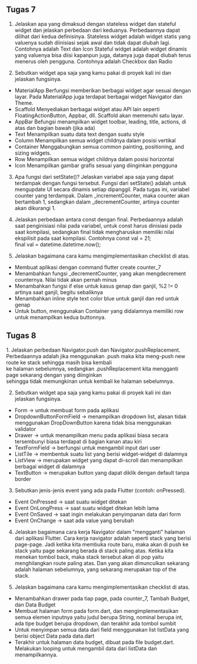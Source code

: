 <h2>Tugas 7</h2>

1. Jelaskan apa yang dimaksud dengan stateless widget dan stateful widget dan jelaskan perbedaan dari keduanya.
Perbedaannya dapat dilihat dari kedua definisinya.
Stateless widget adalah widget statis yang valuenya sudah diinisiasi sejak awal dan tidak dapat diubah lagi.
Contohnya adalah Text dan Icon
Stateful widget adalah widget dinamis yang valuenya bisa diisi kapanpun juga, datanya juga dapat diubah terus menerus oleh pengguna.
Contohnya adalah Checkbox dan Radio


2. Sebutkan widget apa saja yang kamu pakai di proyek kali ini dan jelaskan fungsinya.
- MaterialApp
Berfungsi memberikan berbagai widget agar sesuai dengan layar. Pada MaterialApp juga terdapat berbagai widget Navigator dan Theme.
- Scaffold
Menyediakan berbagai widget atau API lain seperti FloatingActionButton, Appbar, dll. Scaffold akan memenuhi satu layar. 
- AppBar
Befungsi menampilkan widget toolbar, leading, title, actions, di atas dan bagian bawah (jika ada)
- Text
Menampilkan suatu data text dengan suatu style 
- Column
Menampilkan semua widget childnya dalam posisi vertikal
- Container
Menggabungkan semua common painting, positioning, and sizing widgets.
- Row
Menampilkan semua widget childnya dalam posisi horizontal
- Icon
Menampilkan gambar grafis sesuai yang diinginkan pengguna 
 
3. Apa fungsi dari setState()? Jelaskan variabel apa saja yang dapat terdampak dengan fungsi tersebut.
Fungsi dari setState() adalah untuk mengupdate UI secara dinamis setiap dipanggil. Pada tugas ini, variabel counter yang terdampak. Dalam _incrementCounter, maka counter akan bertambah 1, sedangkan dalam _decrementCounter, artinya counter akan dikurangi 1.

4. Jelaskan perbedaan antara const dengan final.
Perbedaannya adalah saat penginisiasi nilai pada variabel, untuk const harus dinisiasi pada saat kompilasi, sedangkan final tidak mengharuskan memiliki nilai ekspilisit pada saat kompilasi.
Contohnya 
const val = 21; <br>
final val = datetime.datetime.now();

5. Jelaskan bagaimana cara kamu mengimplementasikan checklist di atas.
- Membuat aplikasi dengan command flutter create counter_7
- Menambahkan fungsi _decrementCounter, yang akan mengdecrement counternya. Nilai tidak akan pernah minus
- Menambahkan fungsi if else untuk kasus genap dan ganjil, %2 != 0 artinya saat ganjil, begitu sebaliknya
- Menambahkan inline style text color blue untuk ganjil dan red untuk genap
- Untuk button, menggunakan Container yang didalamnya memiliki row untuk menampilkan kedua buttonnya.

<h2>Tugas 8</h2>
1. Jelaskan perbedaan Navigator.push dan Navigator.pushReplacement.
Perbedaannya adalah jika menggunakan .push maka kita meng-push new route ke stack sehingga masih bisa kembali  <br> ke halaman sebelumnya, sedangkan .pushReplacement kita mengganti page sekarang dengan yang diinginkan  <br> sehingga tidak memungkinan untuk kembali ke halaman sebelumnya.

2. Sebutkan widget apa saja yang kamu pakai di proyek kali ini dan jelaskan fungsinya.
- Form  -> untuk membuat form pada aplikasi <br>
- DropdownButtonFormField -> menampilkan dropdown list, alasan tidak menggunakan DropDownButton karena tidak bisa menggunakan validator <br>
- Drawer -> untuk menampilkan menu pada aplikasi biasa secara tersembunyi biasa terdapat di bagian kanan atau kiri <br>
- TextFormField -> berfungsi untuk mengambil input dari user <br>
- ListTile ->  membentuk suatu list yang berisi widget-widget di dalamnya <br>
- ListView -> merupakan widget yang dapat di-scroll dan menampilkan berbagai widget di dalamnya <br>
- TextButton -> merupakan button yang dapat diklik dengan default tanpa border <br>


3. Sebutkan jenis-jenis event yang ada pada Flutter (contoh: onPressed).
- Event OnPressed -> saat suatu widget ditekan
- Event OnLongPress -> saat suatu widget ditekan lebih lama
- Event OnSaved -> saat ingin melakukan penyimpanan data dari form
- Event OnChange -> saat ada value yang berubah 

4. Jelaskan bagaimana cara kerja Navigator dalam "mengganti" halaman dari aplikasi Flutter.
Cara kerja navigator adalah seperti stack yang berisi page-page. Jadi ketika kita membuka route baru, maka akan di push ke stack yaitu page sekarang berada di stack paling atas. Ketika kita menekan tombol back, maka stack tersebut akan di pop yaitu menghilangkan route paling atas. Dan yang akan dimunculkan sekarang adalah halaman sebelumnya, yang sekarang merupakan top of the stack.

5. Jelaskan bagaimana cara kamu mengimplementasikan checklist di atas.
- Menambahkan drawer pada tiap page, pada counter_7, Tambah Budget, dan Data Budget
- Membuat halaman form pada form.dart, dan mengimplementasikan semua elemen inputnya yaitu judul berupa String, nominal berupa int, ada tipe budget berupa dropdown, dan terakhir ada tombol sumbit
- Untuk menyimpan semua data dari field menggunakan list listData yang berisi object Data pada data.dart
- Terakhir untuk halaman data budget, dibuat pada file budget.dart. Melakukan looping untuk mengambil data dari listData dan menampilkannya.